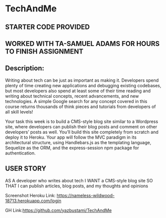 # TechAndMe
## STARTER CODE PROVIDED
## WORKED WITH TA-SAMUEL ADAMS FOR HOURS TO FINISH ASSIGNMENT


## Description:
Writing about tech can be just as important as making it. Developers spend plenty of time creating new applications and debugging existing codebases, but most developers also spend at least some of their time reading and writing about technical concepts, recent advancements, and new technologies. A simple Google search for any concept covered in this course returns thousands of think pieces and tutorials from developers of all skill levels!

Your task this week is to build a CMS-style blog site similar to a Wordpress site, where developers can publish their blog posts and comment on other developers’ posts as well. You’ll build this site completely from scratch and deploy it to Heroku. Your app will follow the MVC paradigm in its architectural structure, using Handlebars.js as the templating language, Sequelize as the ORM, and the express-session npm package for authentication.

## USER STORY
AS A developer who writes about tech
I WANT a CMS-style blog site
SO THAT I can publish articles, blog posts, and my thoughts and opinions


Screenshot
Heroku Link: https://nameless-wildwood-18713.herokuapp.com/login

GH Link:https://github.com/yazbustami/TechAndMe

